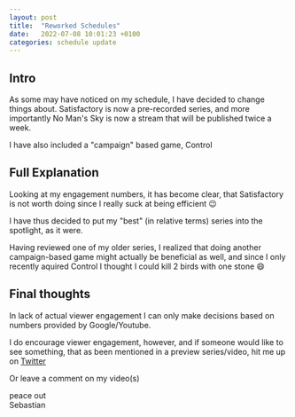 ```yaml
---
layout: post
title:  "Reworked Schedules"
date:   2022-07-08 10:01:23 +0100
categories: schedule update
---
```


## Intro

As some may have noticed on my schedule, I have decided to change things about.
Satisfactory is now a pre-recorded series, and more importantly No Man's Sky is
now a stream that will be published twice a week.

I have also included a "campaign" based game, Control

## Full Explanation

Looking at my engagement numbers, it has become clear, that Satisfactory is not
worth doing since I really suck at being efficient :wink:

I have thus decided to put my "best" (in relative terms) series into the
spotlight, as it were.

Having reviewed one of my older series, I realized that doing another campaign-based
game might actually be beneficial as well, and since I only recently aquired Control
I thought I could kill 2 birds with one stone :smile:

## Final thoughts

In lack of actual viewer engagement I can only make decisions based on numbers provided
by Google/Youtube.

I do encourage viewer engagement, however, and if someone would like to see something,
that as been mentioned in a preview series/video, hit me up on [Twitter](https://twitter.com/NoviceProspect)

Or leave a comment on my video(s)

peace out<br />
Sebastian
